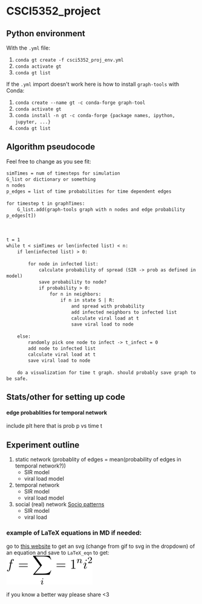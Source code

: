 # CSCI5352_project

## Python environment

With the `.yml` file:
1. `conda gt create -f csci5352_proj_env.yml`
2. `conda activate gt`
3. `conda gt list`

If the `.yml` import doesn't work here is how to install `graph-tools` with Conda:
1. `conda create --name gt -c conda-forge graph-tool`
2. `conda activate gt`
3. `conda install -n gt -c conda-forge {package names, ipython, jupyter, ...}`
4. `conda gt list`

<!--- end of section -->
## Algorithm pseudocode
Feel free to change as you see fit:

```graphTimes = num of timesteps for temporal graphs. either 1 or == simTimes  
simTimes = num of timesteps for simulation  
G_list or dictionary or something  
n nodes  
p_edges = list of time probabilities for time dependent edges  

for timestep t in graphTimes:  
    G_list.add(graph-tools graph with n nodes and edge probability p_edges[t])  



t = 1
while t < simTimes or len(infected list) < n:  
    if len(infected list) > 0:

        for node in infected list:
            calculate probability of spread (SIR -> prob as defined in model)
            save probability to node?
            if probability > 0:
                for n in neighbors:
                    if n in state S | R:
                        and spread with probability
                        add infected neighbors to infected list
                        calculate viral load at t
                        save viral load to node

    else:
        randomly pick one node to infect -> t_infect = 0  
        add node to infected list
        calculate viral load at t
        save viral load to node

    do a visualization for time t graph. should probably save graph to be safe.
```

<!--- end of section -->
## Stats/other for setting up code
#### edge probablities for temporal network

include plt here that is prob p vs time t

<!--- end of section -->
## Experiment outline

1. static network (probablity of edges = mean(probability of edges in temporal network?))
    - SIR model
    - viral load model
2. temporal network
    - SIR model
    - viral load model
3. social (real) network [Socio patterns](http://www.sociopatterns.org/datasets/)
    - SIR model
    - viral load

<!--- end of section -->
### example of LaTeX equations in MD if needed:
go to [this website](https://www.codecogs.com/latex/eqneditor.php) to get an svg (change from gif to svg in the dropdown) of an equation and save to `LaTeX_eqn` to get:  
![equn1](LaTeX_eqn/CodeCogsEqn.svg)

if you know a better way please share <3
<!--- end of section -->

